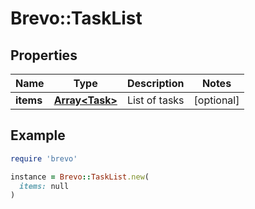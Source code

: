 # Brevo::TaskList

## Properties

| Name | Type | Description | Notes |
| ---- | ---- | ----------- | ----- |
| **items** | [**Array&lt;Task&gt;**](Task.md) | List of tasks | [optional] |

## Example

```ruby
require 'brevo'

instance = Brevo::TaskList.new(
  items: null
)
```

